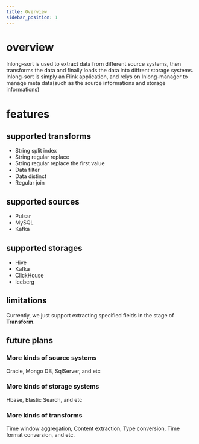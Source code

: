 ```yaml
---
title: Overview
sidebar_position: 1
---
```


# overview
Inlong-sort is used to extract data from different source systems, then transforms the data and finally loads the data into diffrent storage systems.
Inlong-sort is simply an Flink application, and relys on Inlong-manager to manage meta data(such as the source informations and storage informations)

# features

## supported transforms
- String split index
- String regular replace 
- String regular replace the first value
- Data filter
- Data distinct
- Regular join

## supported sources
- Pulsar
- MySQL
- Kafka

## supported storages
- Hive
- Kafka
- ClickHouse
- Iceberg

## limitations
Currently, we just support extracting specified fields in the stage of **Transform**.

## future plans
### More kinds of source systems
Oracle,  Mongo DB, SqlServer, and etc

### More kinds of storage systems
Hbase, Elastic Search, and etc

### More kinds of transforms
Time window aggregation, Content extraction, Type conversion, Time format conversion, and etc.